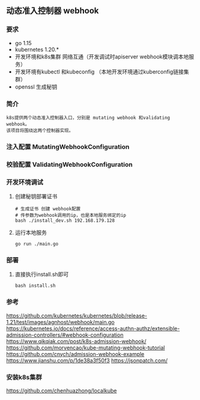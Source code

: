 ## 动态准入控制器 webhook

### 要求
* go 1.15
* kubernetes 1.20.*
* 开发环境和k8s集群 网络互通（开发调试时apiserver webhook模块调本地服务）
* 开发环境有kubectl 和kubeconfig （本地开发环境通过kuberconfig链接集群）
* openssl 生成秘钥


### 简介
    k8s提供两个动态准入控制器入口，分别是 mutating webhook 和validating webhook。  
    该项目将围绕这两个控制器实现。

### 注入配置 MutatingWebhookConfiguration
### 校验配置 ValidatingWebhookConfiguration


### 开发环境调试
1. 创建秘钥部署证书
    ```shell script
    # 生成证书 创建 webhook配置
    # 传参数为webhook调用的ip，也是本地服务绑定的ip
    bash ./install_dev.sh 192.168.179.128
    
    ```
2. 运行本地服务
    
    ```shell script
    go run ./main.go
    ```

### 部署
1. 直接执行install.sh即可
    ```shell script
    bash install.sh
    ```


### 参考
https://github.com/kubernetes/kubernetes/blob/release-1.21/test/images/agnhost/webhook/main.go
https://kubernetes.io/docs/reference/access-authn-authz/extensible-admission-controllers/#webhook-configuration
https://www.qikqiak.com/post/k8s-admission-webhook/
https://github.com/morvencao/kube-mutating-webhook-tutorial
https://github.com/cnych/admission-webhook-example
https://www.jianshu.com/p/1de38a3f50f3
https://jsonpatch.com/

### 安装k8s集群
https://github.com/chenhuazhong/localkube
